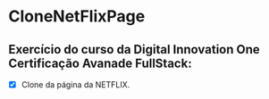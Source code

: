 # CloneNetFlixPage
## Exercício do curso da Digital Innovation One Certificação Avanade FullStack: 
- [x] Clone da página da NETFLIX.
